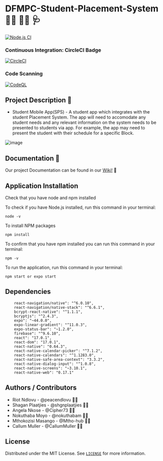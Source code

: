 # DFMPC-Student-Placement-System :student: :woman_student: :stethoscope:

[![Node.js CI](https://github.com/Software-Design-2022/DFMPC-Student-Placement-System/actions/workflows/node.js.yml/badge.svg)](https://github.com/Software-Design-2022/DFMPC-Student-Placement-System/actions/workflows/node.js.yml)

### Continuous Integration: CircleCI Badge

[![CircleCI](https://circleci.com/gh/Software-Design-2022/DFMPC-Student-Placement-System.svg?style=svg)](https://app.circleci.com/pipelines/github/Software-Design-2022)

### Code Scanning

[![CodeQL](https://github.com/Software-Design-2022/DFMPC-Student-Placement-System/actions/workflows/codeql-analysis.yml/badge.svg)](https://github.com/Software-Design-2022/DFMPC-Student-Placement-System/actions/workflows/codeql-analysis.yml)

## Project Description 📃

- Student Mobile App(SPS) - A student app which integrates with the student Placement System. The app will need to accomodate any student needs and any relevant information on the system needs to be presented to students via app. For example, the app may need to present the student with their schedule for a specific Block.

![image](https://user-images.githubusercontent.com/53468145/167319191-e6e21447-4249-442c-8b23-f7205714ca8b.png)

## Documentation :memo:

Our project Documentation can be found in our [Wiki!](https://github.com/Software-Design-2022/DFMPC-Student-Placement-System/wiki) :open_book:

## Application Installation

Check that you have node and npm installed

To check if you have Node.js installed, run this command in your terminal:

```
node -v
```

To install NPM packages

```
npm install
```

To confirm that you have npm installed you can run this command in your terminal:

```
npm -v
```

To run the application, run this command in your terminal:

```
npm start or expo start
```

## Dependencies

```
    react-navigation/native": "^6.0.10",
    react-navigation/native-stack": "^6.6.1",
    bcrypt-react-native": "^1.1.1",
    bcryptjs": "^2.4.3",
    expo": "~44.0.0",
    expo-linear-gradient": "^11.0.3",
    expo-status-bar": "~1.2.0",
    firebase": "^9.6.10",
    react": "17.0.1",
    react-dom": "17.0.1",
    react-native": "0.64.3",
    react-native-calendar-picker": "^7.1.2",
    react-native-calendars": "^1.1283.0",
    react-native-safe-area-context": "3.3.2",
    react-native-dialog-input": "^1.0.8",
    react-native-screens": "~3.10.1",
    react-native-web": "0.17.1"

```

## Authors / Contributors

- Riot Ndlovu - @peacendlovu :man_technologist:
- Shagan Plaatjies - @shgnplaatjies :man_technologist:
- Angela Nkose - @Cipher73 :woman_technologist:
- Nokuthaba Moyo - @nokuthabam :woman_technologist:
- Mthokozisi Masango - @Mtho-hub :man_technologist:
- Callum Muller - @CallumMuller :man_technologist:

## License

Distributed under the MIT License. See [`LICENSE`](./LICENSE) for more information.
